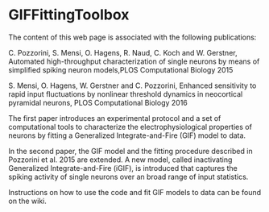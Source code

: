 # GIFFittingToolbox

The content of this web page is associated with the following publications:

C. Pozzorini, S. Mensi, O. Hagens, R. Naud, C. Koch and W. Gerstner, Automated high-throughput characterization of single neurons by means of simplified spiking neuron models,PLOS Computational Biology 2015

S. Mensi, O. Hagens, W. Gerstner and C. Pozzorini, Enhanced sensitivity to rapid input fluctuations by nonlinear threshold dynamics in neocortical pyramidal neurons, PLOS Computational Biology 2016


The first paper introduces an experimental protocol and a set of computational tools to characterize the electrophysiological properties of neurons by fitting a Generalized Integrate-and-Fire (GIF) model to data.

In the second paper, the GIF model and the fitting procedure described in Pozzorini et al. 2015 are extended. A new model, called inactivating Generalized Integrate-and-Fire (iGIF), is introduced that captures the spiking activity of single neurons over an broad range of input statistics.

Instructions on how to use the code and fit GIF models to data can be found on the wiki.
